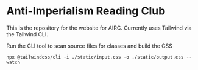 # Anti-Imperialism Reading Club

This is the repository for the website for AIRC. Currently uses Tailwind via the Tailwind CLI. 

Run the CLI tool to scan source files for classes and build the CSS
```
npx @tailwindcss/cli -i ./static/input.css -o ./static/output.css --watch
```